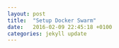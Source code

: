 ```yaml
---
layout: post
title:  "Setup Docker Swarm"
date:   2016-02-09 22:45:18 +0100
categories: jekyll update
---
```


